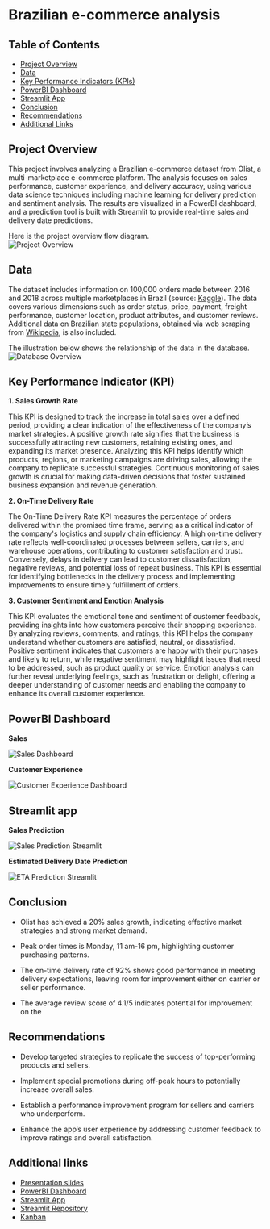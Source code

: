# Brazilian e-commerce analysis

## Table of Contents
- [Project Overview](#project-overview)
- [Data](#data)
- [Key Performance Indicators (KPIs)](#key-performance-indicators-kpis)
- [PowerBI Dashboard](#powerbi-dashboard)
- [Streamlit App](#streamlit-app)
- [Conclusion](#conclusion)
- [Recommendations](#recommendations)
- [Additional Links](#additional-links)


## Project Overview
This project involves analyzing a Brazilian e-commerce dataset from Olist, a multi-marketplace e-commerce platform. The analysis focuses on sales performance, customer experience, and delivery accuracy, using various data science techniques including machine learning for delivery prediction and sentiment analysis. The results are visualized in a PowerBI dashboard, and a prediction tool is built with Streamlit to provide real-time sales and delivery date predictions. 

Here is the project overview flow diagram. <br>
![Project Overview](/resources/charts/project_flow_diagram.png)

## Data
The dataset includes information on 100,000 orders made between 2016 and 2018 across multiple marketplaces in Brazil (source: [Kaggle](https://www.kaggle.com/datasets/olistbr/brazilian-ecommerce)). The data covers various dimensions such as order status, price, payment, freight performance, customer location, product attributes, and customer reviews. Additional data on Brazilian state populations, obtained via web scraping from [Wikipedia](https://en.wikipedia.org/wiki/Federative_units_of_Brazil), is also included.

The illustration below shows the relationship of the data in the database. <br>
![Database Overview](/resources/charts/database_overview.png)

## Key Performance Indicator (KPI) 
**1. Sales Growth Rate** <br>

This KPI is designed to track the increase in total sales over a defined period, providing a clear indication of the effectiveness of the company’s market strategies. A positive growth rate signifies that the business is successfully attracting new customers, retaining existing ones, and expanding its market presence. Analyzing this KPI helps identify which products, regions, or marketing campaigns are driving sales, allowing the company to replicate successful strategies. Continuous monitoring of sales growth is crucial for making data-driven decisions that foster sustained business expansion and revenue generation.


**2. On-Time Delivery Rate** <br>

The On-Time Delivery Rate KPI measures the percentage of orders delivered within the promised time frame, serving as a critical indicator of the company's logistics and supply chain efficiency. A high on-time delivery rate reflects well-coordinated processes between sellers, carriers, and warehouse operations, contributing to customer satisfaction and trust. Conversely, delays in delivery can lead to customer dissatisfaction, negative reviews, and potential loss of repeat business. This KPI is essential for identifying bottlenecks in the delivery process and implementing improvements to ensure timely fulfillment of orders.


**3. Customer Sentiment and Emotion Analysis** <br>

This KPI evaluates the emotional tone and sentiment of customer feedback, providing insights into how customers perceive their shopping experience. By analyzing reviews, comments, and ratings, this KPI helps the company understand whether customers are satisfied, neutral, or dissatisfied. Positive sentiment indicates that customers are happy with their purchases and likely to return, while negative sentiment may highlight issues that need to be addressed, such as product quality or service. Emotion analysis can further reveal underlying feelings, such as frustration or delight, offering a deeper understanding of customer needs and enabling the company to enhance its overall customer experience.

## PowerBI Dashboard

**Sales**

![Sales Dashboard](/resources/charts/sales_dashboard.png)

**Customer Experience**

![Customer Experience Dashboard](/resources/charts/customers_experience_dashboard.png)

## Streamlit app

**Sales Prediction**

![Sales Prediction Streamlit](/resources/charts/streamlit_sales_prediction.png)

**Estimated Delivery Date Prediction**

![ETA Prediction Streamlit](/resources/charts/streamlit_eta_prediction.png)

## Conclusion
- Olist has achieved a 20% sales growth, indicating effective market strategies and strong market demand.
  
- Peak order times is Monday, 11 am-16 pm, highlighting customer purchasing patterns.
  
- The on-time delivery rate of 92% shows good performance in meeting delivery expectations, leaving room for improvement either on carrier or seller performance.
  
- The average review score of 4.1/5 indicates potential for improvement on the

## Recommendations
- Develop targeted strategies to replicate the success of top-performing products and sellers.
  
- Implement special promotions during off-peak hours to potentially increase overall sales.
  
- Establish a performance improvement program for sellers and carriers who underperform.
  
- Enhance the app’s user experience by addressing customer feedback to improve ratings and overall satisfaction.

## Additional links
- [Presentation slides](https://docs.google.com/presentation/d/1bc8dZVfOTsr_bVjOY3AXwJCtHIMQDww6qgk1fFb-QGA/edit#slide=id.g2f54d952ab1_0_700)
- [PowerBI Dashboard](resources/PowerBI_dashboard)
- [Streamlit App](https://e-commerce-app-rosa-evasari.streamlit.app)
- [Streamlit Repository](https://github.com/RosaEvasari/e-commerce-streamlit)
- [Kanban](https://trello.com/b/MCTPibpJ/project-management-of-final-project)
